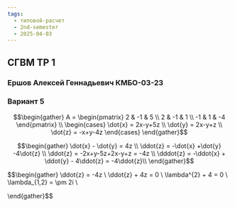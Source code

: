 ```yaml
---
tags:
  - типовой-расчет
  - 2nd-semester
  - 2025-04-03
---
```


## СГВМ ТР 1

### Ершов Алексей Геннадьевич КМБО-03-23

### Вариант 5

$$\begin{gather}
A = \begin{pmatrix}
2 & -1 & 5 \\
2 & -1 & 1 \\
-1 & 1 & -4
\end{pmatrix} \\
\begin{cases}
\dot{x} = 2x-y+5z \\
\dot{y} = 2x-y+z \\
\dot{z} = -x+y-4z
\end{cases}
\end{gather}$$

$$\begin{gather}
\dot{x} - \dot{y} = 4z \\
\ddot{z} = -\dot{x} +\dot{y} -4\dot{z} \\
\ddot{z} = -2x+y-5z+2x-y+z = -4z \\
\dddot{z} = -\ddot{x} + \ddot{y} - 4\ddot{z} = -4\ddot{z}\\
\end{gather}$$

$$\begin{gather}
\ddot{z} = -4z \\
\ddot{z} + 4z = 0 \\
\lambda^{2} + 4 = 0 \\
\lambda_{1,2} = \pm 2i \\

\end{gather}$$